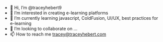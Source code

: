 - 👋 Hi, I’m @traceyhebert9
- 👀 I’m interested in creating e-learning platforms
- 🌱 I’m currently learning javascript, ColdFusion, UI/UX, best practices for e-learning
- 💞️ I’m looking to collaborate on ...
- 📫 How to reach me tracey@traceyhebert.com
